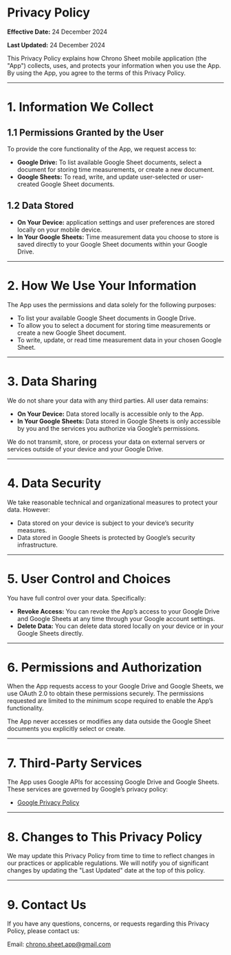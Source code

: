 # Privacy Policy
**Effective Date:** 24 December 2024

**Last Updated:** 24 December 2024

This Privacy Policy explains how Chrono Sheet mobile application (the "App") collects, uses, and protects your information when you use the App. By using the App, you agree to the terms of this Privacy Policy.

----

# 1. Information We Collect
## 1.1 Permissions Granted by the User
To provide the core functionality of the App, we request access to:

* **Google Drive:** To list available Google Sheet documents, select a document for storing time measurements, or create a new document.
* **Google Sheets:** To read, write, and update user-selected or user-created Google Sheet documents.
## 1.2 Data Stored
* **On Your Device:** application settings and user preferences are stored locally on your mobile device.
* **In Your Google Sheets:** Time measurement data you choose to store is saved directly to your Google Sheet documents within your Google Drive.

----

# 2. How We Use Your Information
   The App uses the permissions and data solely for the following purposes:

* To list your available Google Sheet documents in Google Drive.
* To allow you to select a document for storing time measurements or create a new Google Sheet document.
* To write, update, or read time measurement data in your chosen Google Sheet.

----

# 3. Data Sharing
   We do not share your data with any third parties. All user data remains:

* **On Your Device:** Data stored locally is accessible only to the App.
* **In Your Google Sheets:** Data stored in Google Sheets is only accessible by you and the services you authorize via Google’s permissions.

We do not transmit, store, or process your data on external servers or services outside of your device and your Google Drive.

----

# 4. Data Security
   We take reasonable technical and organizational measures to protect your data. However:

* Data stored on your device is subject to your device’s security measures.
* Data stored in Google Sheets is protected by Google’s security infrastructure.

----

# 5. User Control and Choices
You have full control over your data. Specifically:

* **Revoke Access:** You can revoke the App’s access to your Google Drive and Google Sheets at any time through your Google account settings.
* **Delete Data:** You can delete data stored locally on your device or in your Google Sheets directly.

----

# 6. Permissions and Authorization
When the App requests access to your Google Drive and Google Sheets, we use OAuth 2.0 to obtain these permissions securely. The permissions requested are limited to the minimum scope required to enable the App’s functionality.

The App never accesses or modifies any data outside the Google Sheet documents you explicitly select or create.

----

# 7. Third-Party Services
The App uses Google APIs for accessing Google Drive and Google Sheets. These services are governed by Google’s privacy policy:

* [Google Privacy Policy](https://policies.google.com/privacy)

----

# 8. Changes to This Privacy Policy
We may update this Privacy Policy from time to time to reflect changes in our practices or applicable regulations. We will notify you of significant changes by updating the "Last Updated" date at the top of this policy.

----

# 9. Contact Us
If you have any questions, concerns, or requests regarding this Privacy Policy, please contact us:

Email: [chrono.sheet.app@gmail.com](mailto:chrono.sheet.app@gmail.com)
